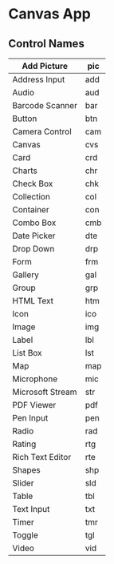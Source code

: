 # Canvas App

## Control Names

| Add Picture      | pic |
| ---------------- | --- |
| Address Input    | add |
| Audio            | aud |
| Barcode Scanner  | bar |
| Button           | btn |
| Camera Control   | cam |
| Canvas           | cvs |
| Card             | crd |
| Charts           | chr |
| Check Box        | chk |
| Collection       | col |
| Container        | con |
| Combo Box        | cmb |
| Date Picker      | dte |
| Drop Down        | drp |
| Form             | frm |
| Gallery          | gal |
| Group            | grp |
| HTML Text        | htm |
| Icon             | ico |
| Image            | img |
| Label            | lbl |
| List Box         | lst |
| Map              | map |
| Microphone       | mic |
| Microsoft Stream | str |
| PDF Viewer       | pdf |
| Pen Input        | pen |
| Radio            | rad |
| Rating           | rtg |
| Rich Text Editor | rte |
| Shapes           | shp |
| Slider           | sld |
| Table            | tbl |
| Text Input       | txt |
| Timer            | tmr |
| Toggle           | tgl |
| Video            | vid |
